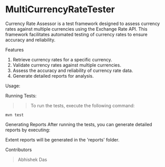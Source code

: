 # MultiCurrencyRateTester

Currency Rate Assessor is a test framework designed to assess currency 
rates against multiple currencies using the Exchange Rate API. This framework
facilitates automated testing of currency rates to ensure accuracy and reliability.

Features
1. Retrieve currency rates for a specific currency.
2. Validate currency rates against multiple currencies. 
3. Assess the accuracy and reliability of currency rate data.
4. Generate detailed reports for analysis.

Usage:

Running Tests:
>>To run the tests, execute the following command:

```mvn test```

Generating Reports
After running the tests, you can generate detailed reports by executing:

Extent reports will be generated in the 'reports' folder.

Contributors
 >Abhishek Das
